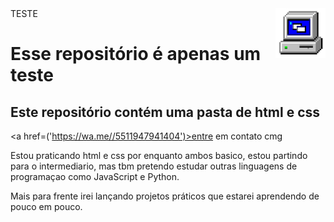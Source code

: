 <!DOCTYPE html>
<html>
<head
<title> TESTE
<img align = "right" alt = "GIF" src = "https://github.com/deut-erium/deut-erium/blob/master/assets/computer.gif?raw=1" width = "80vw" />
</head>
<body>
<h1>Esse repositório é apenas um teste</h1>
 <h2> Este repositório contém uma pasta de html e css</h2>

<a href=('https://wa.me//5511947941404')>entre em contato cmg<a>

<p>Estou praticando html e css por enquanto ambos basico, estou partindo para o intermediario, mas tbm pretendo estudar outras linguagens de programaçao como JavaScript e Python.</p>
<p>Mais para frente irei lançando projetos práticos que estarei aprendendo de pouco em pouco.</p>

